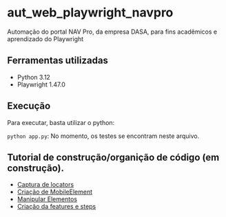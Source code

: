 # aut_web_playwright_navpro

<p>Automação do portal NAV Pro, da empresa DASA, para fins acadêmicos e aprendizado do Playwright</p>

## Ferramentas utilizadas

- Python 3.12
- Playwright 1.47.0

## Execução
Para executar, basta utilizar o python:

`python app.py`: No momento, os testes se encontram neste arquivo.

## Tutorial de construção/organição de código (em construção).

- [Captura de locators](docs/captura-localizadores.md)
- [Criação de MobileElement](docs/criacao-mobile-element.md)
- [Manipular Elementos](docs/manipulacao-elementos.md)
- [Criação da features e steps](docs/criacao-feat-steps.md)